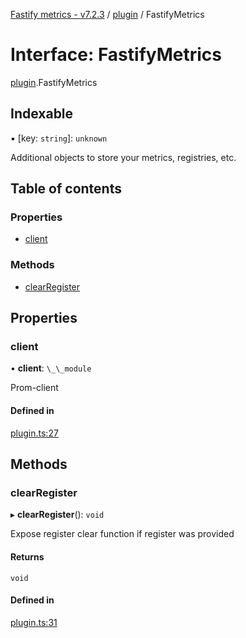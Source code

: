 [Fastify metrics - v7.2.3](../README.md) / [plugin](../modules/plugin.md) / FastifyMetrics

# Interface: FastifyMetrics

[plugin](../modules/plugin.md).FastifyMetrics

## Indexable

▪ [key: `string`]: `unknown`

Additional objects to store your metrics, registries, etc.

## Table of contents

### Properties

- [client](plugin.fastifymetrics.md#client)

### Methods

- [clearRegister](plugin.fastifymetrics.md#clearregister)

## Properties

### client

• **client**: `\_\_module`

Prom-client

#### Defined in

[plugin.ts:27](https://github.com/SkeLLLa/fastify-metrics/blob/ace7f0d/src/plugin.ts#L27)

## Methods

### clearRegister

▸ **clearRegister**(): `void`

Expose register clear function if register was provided

#### Returns

`void`

#### Defined in

[plugin.ts:31](https://github.com/SkeLLLa/fastify-metrics/blob/ace7f0d/src/plugin.ts#L31)
